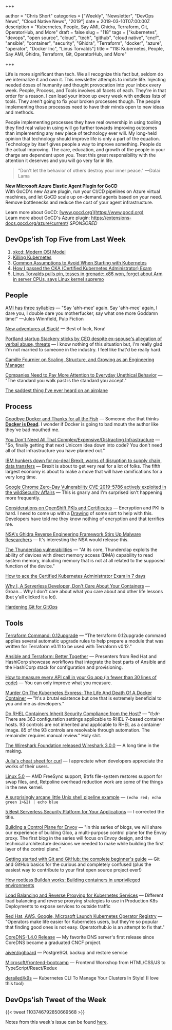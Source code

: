 +++

author = "Chris Short"
categories = ["Weekly", "Newsletter", "DevOps News", "Cloud Native News", "2019"]
date = 2019-03-10T07:00:00Z
description = "Kubernetes, People, Say AMI, Ghidra, Terraform, Git, OperatorHub, and More"
draft = false
slug = "118"
tags = ["kubernetes", "devops", "open source", "cloud", "tech", "github", "cloud native", "cncf", "ansible", "container", "security", "Ghidra", "Terraform", "docker", "azure", "operator", "Docker Inc", "Linus Torvalds"]
title = "118: Kubernetes, People, Say AMI, Ghidra, Terraform, Git, OperatorHub, and More"

+++

Life is more significant than tech. We all recognize this fact but, seldom do we internalize it and own it. This newsletter attempts to imitate life. Injecting needed doses of humanity and thought provocation into your inbox every week. People, Process, and Tools involves all facets of each. They're in that order for a reason. I can load your inbox up every week with endless lists of tools. They aren't going to fix your broken processes though. The people implementing those processes need to have their minds open to new ideas and methods.

People implementing processes they have real ownership in using tooling they find real value in using will go further towards improving outcomes than implementing any new piece of technology ever will. My long-held opinion that technology should improve life is only a part of the equation. Technology by itself gives people a way to improve something. People do the actual improving. The care, education, and growth of the people in your charge are dependent upon you. Treat this great responsibility with the attention it deserves and you will go very far in life.

> "Don't let the behavior of others destroy your inner peace." —Dalai Lama

**New Microsoft Azure Elastic Agent Plugin for GoCD**  
With GoCD's new Azure plugin, run your CI/CD pipelines on Azure virtual machines, and let GoCD scale up on-demand agents based on your need. Remove bottlenecks and reduce the cost of your agent infrastructure.

Learn more about GoCD: [www.gocd.org](https://www.gocd.org)  
Learn more about GoCD's Azure plugin: https://extensions-docs.gocd.org/azure/current/ *SPONSORED*


## DevOps'ish Top Five from Last Week

1. [xkcd: Modern OSI Model](https://xkcd.com/2105/)
2. [Killing Kubernetes](https://blog.freetrade.io/killing-kubernetes-7f8b61c701aa)
3. [Common Assumptions to Avoid When Starting with Kubernetes](https://blog.flux7.com/common-assumptions-to-avoid-when-starting-with-kubernetes)
4. [How I passed the CKA (Certified Kubernetes Administrator) Exam](https://medium.com/@krystiannowaczyk/how-i-passed-the-cka-certified-kubernetes-administrator-exam-f94b11566528)
5. [Linus Torvalds pulls pin, tosses in grenade: x86 won, forget about Arm in server CPUs, says Linux kernel supremo](https://www.theregister.co.uk/2019/02/23/linus_torvalds_arm_x86_servers/)

## People

[AMI has three syllables](https://ami-has-3-syllables.online/) — "Say 'ahh-mee' again. Say 'ahh-mee' again, I dare you, I double dare you motherfucker, say what one more Goddamn time!" —Jules Winnfield, Pulp Fiction

[New adventures at Slack!](https://www.linkedin.com/pulse/new-adventures-slack-nora-jones/) — Best of luck, Nora!

[Portland startup Stackery sticks by CEO despite ex-spouse's allegation of verbal abuse, threats](https://www.oregonlive.com/silicon-forest/2019/03/portland-startup-stackery-sticks-by-ceo-despite-ex-spouses-verbal-abuse-allegation.html) — I know nothing of this situation but, I'm really glad I'm not married to someone in the industry. I feel like that'd be really hard.

[Camille Fournier on Scaling, Structure, and Growing as an Engineering Manager](https://blog.gitprime.com/camille-fournier-on-scaling-structure-and-growing-as-an-engineering-manager/)

[Companies Need to Pay More Attention to Everyday Unethical Behavior](https://hbr.org/2019/03/companies-need-to-pay-more-attention-to-everyday-unethical-behavior) — "The standard you walk past is the standard you accept."

[The saddest thing I've ever heard on an airplane](https://theoatmeal.com/comics/airplane_heard)

## Process

[Goodbye Docker and Thanks for all the Fish](https://technodrone.blogspot.com/2019/02/goodbye-docker-and-thanks-for-all-fish.html) — Someone else that thinks [**Docker is Dead**](https://chrisshort.net/docker-inc-is-dead/). I wonder if Docker is going to bad mouth the author like they've bad mouthed me.

[You Don't Need All That Complex/Expensive/Distracting Infrastructure](https://blog.usejournal.com/you-dont-need-all-that-complex-expensive-distracting-infrastructure-a70dbe0dbccb) — "So, finally getting that next Unicorn idea down into code? You don't need all of that infrastructure you have planned out."

[IBM hunkers down for no-deal Brexit, warns of disruption to supply chain, data transfers](https://www.theregister.co.uk/2019/03/01/ibm_brexit_plan/) — Brexit is about to get very real for a lot of folks. The fifth largest economy is about to make a move that will have ramifications for a very long time.

[Google Chrome Zero-Day Vulnerability CVE-2019-5786 actively exploited in the wildSecurity Affairs](https://securityaffairs.co/wordpress/82058/hacking/chrome-zero-day-cve-2019-5786.html) — This is gnarly and I'm surprised isn't happening more frequently.

[Considerations on OpenShift PKIs and Certificates](https://blog.openshift.com/considerations-on-openshift-pkis-and-certificates/) — Encryption and PKI is hard. I need to come up with a [Drawing](https://chrisshort.net/drawings/) of some sort to help with this. Developers have told me they know nothing of encryption and that terrifies me.

[NSA's Ghidra Reverse Engineering Framework Stirs Up Malware Researchers](https://www.bleepingcomputer.com/news/security/nsas-ghidra-reverse-engineering-framework-stirs-up-malware-researchers/) — It's interesting the NSA would release this.

[The Thunderclap vulnerabilities](https://lwn.net/SubscriberLink/782381/be9bbbaff9133198/) — "At its core, Thunderclap exploits the ability of devices with direct memory access (DMA) capability to read system memory, including memory that is not at all related to the supposed function of the device."

[How to ace the Certified Kubernetes Administrator Exam in 7 days](https://medium.com/@writetomiglani/how-to-ace-the-certified-kubernetes-administrator-exam-in-7-days-e4603ac40746)

[Why I, A Serverless Developer, Don't Care About Your Containers](https://medium.com/adobetech/why-i-a-serverless-developer-dont-care-about-your-containers-40c08d36aee4) — Groan... Why I don't care about what you care about and other life lessons (but y'all clicked it a lot).

[Hardening Git for GitOps](https://www.weave.works/blog/whitepaper-hardening-git-for-gitops)

## Tools

[Terraform Command: 0.12upgrade](https://www.terraform.io/docs/commands/0.12upgrade.html) — "The terraform 0.12upgrade command applies several automatic upgrade rules to help prepare a module that was written for Terraform v0.11 to be used with Terraform v0.12."

[Ansible and Terraform: Better Together](https://www.hashicorp.com/resources/ansible-terraform-better-together) — Presenters from Red Hat and HashiCorp showcase workflows that integrate the best parts of Ansible and the HashiCorp stack for configuration and provisioning.

[How to measure every API call in your Go app (in fewer than 30 lines of code)](https://blog.sensu.io/how-to-measure-every-api-call-in-your-go-app) — You can only improve what you measure.

[Murder On The Kubernetes Express: The Life And Death Of A Docker Container](https://itnext.io/murder-on-the-kubernetes-express-the-life-and-death-of-a-docker-container-d7aec13f8188) — "It's a brutal existence but one that is extremely beneficial to you and me as developers."

[Do RHEL Containers Inherit Security Compliance from the Host?](https://medium.com/shawndwells/do-rhel-containers-inherit-security-compliance-from-the-host-b3f11161d34b) — "*tl;dr:* There are 363 configuration settings applicable to RHEL 7-based container hosts. 93 controls are not inherited and applicable to RHEL as a container image. 85 of the 93 controls are resolvable through automation. The remainder requires manual review." Holy shit.

[The Wireshark Foundation released Wireshark 3.0.0](https://securityaffairs.co/wordpress/81893/breaking-news/wireshark-3-0-0.html) — A long time in the making.

[Julia's cheat sheet for curl](https://daniel.haxx.se/blog/2019/03/05/julias-cheat-sheet-for-curl/) — I appreciate when developers appreciate the works of their users.

[Linux 5.0](https://lore.kernel.org/lkml/CAHk-=wjuG6HiGbD7DCGfvDvhr_1WZUR-eYF2qWGbYyn9k6unvg@mail.gmail.com/T/#u) — AMD FreeSync support, Btrfs file-system restores support for swap files, and, Retpoline overhead reduction work are some of the things in the new kernel.

[A surprisingly arcane little Unix shell pipeline example](https://utcc.utoronto.ca/~cks/space/blog/unix/ShellPipelineIndeterminate) — `(echo red; echo green 1>&2) | echo blue`

[5 ~~Best~~ Serverless Security Platform for Your Applications](https://geekflare.com/serverless-application-security/) — I corrected the title.

[Building a Control Plane for Envoy](https://medium.com/solo-io/building-a-control-plane-for-envoy-7524ceb09876) — "In this series of blogs, we will share our experience of building Gloo, a multi-purpose control plane for the Envoy proxy. The first blog in the series will focus on Envoy design, and the technical architecture decisions we needed to make while building the first layer of the control plane."

[Getting started with Git and GitHub: the complete beginner's guide](https://towardsdatascience.com/getting-started-with-git-and-github-6fcd0f2d4ac6) — Git and GitHub basics for the curious and completely confused (plus the easiest way to contribute to your first open source project ever!)

[How rootless Buildah works: Building containers in unprivileged environments](https://opensource.com/article/19/3/tips-tricks-rootless-buildah)

[Load Balancing and Reverse Proxying for Kubernetes Services](https://medium.com/@chamilad/load-balancing-and-reverse-proxying-for-kubernetes-services-f03dd0efe80) — Different load balancing and reverse proxying strategies to use in Production K8s Deployments to expose services to outside traffic

[Red Hat, AWS, Google, Microsoft Launch Kubernetes Operator Registry](https://www.datacenterknowledge.com/open-source/aws-google-microsoft-red-hats-new-registry-act-clearing-house-kubernetes-operators) — "Operators make life easier for Kubernetes users, but they're so popular that finding good ones is not easy. Operatorhub.io is an attempt to fix that."

[CoreDNS-1.4.0 Release](https://coredns.io/2019/03/03/coredns-1.4.0-release/) — My favorite DNS server's first release since CoreDNS became a graduated CNCF project.

[aiven/pghoard](https://github.com/aiven/pghoard) — PostgreSQL backup and restore service

[Microsoft/frontend-bootcamp](https://github.com/Microsoft/frontend-bootcamp) — Frontend Workshop from HTML/CSS/JS to TypeScript/React/Redux

[derailed/k9s](https://github.com/derailed/k9s) — Kubernetes CLI To Manage Your Clusters In Style! (I love this tool)

## DevOps'ish Tweet of the Week

{{< tweet 1103746792850669568 >}}

Notes from this week's issue can be found [here](./notes/).
